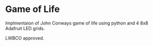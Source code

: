 # Game of Life
  
  
Implmentaion of John Conways game of life using python and 4 8x8 Adafruit LED
grids.
  
  
LWBCO approved.
